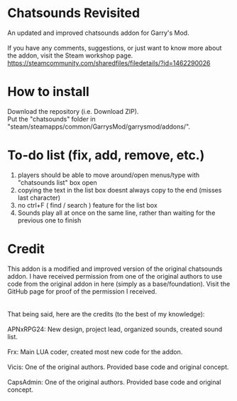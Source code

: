 # Chatsounds Revisited
An updated and improved chatsounds addon for Garry's Mod.</br></br>
If you have any comments, suggestions, or just want to know more about the addon, visit the Steam workshop page.</br>
https://steamcommunity.com/sharedfiles/filedetails/?id=1462290026
# How to install
Download the repository (i.e. Download ZIP).</br>
Put the "chatsounds" folder in "steam/steamapps/common/GarrysMod/garrysmod/addons/".
# To-do list (fix, add, remove, etc.)
1) players should be able to move around/open menus/type with "chatsounds list" box open
2) copying the text in the list box doesnt always copy to the end (misses last character)
3) no ctrl+F ( find / search ) feature for the list box
4) Sounds play all at once on the same line, rather than waiting for the previous one to finish
# Credit
This addon is a modified and improved version of the original chatsounds addon. I have received permission from one of the original authors to use code from the original addon in here (simply as a base/foundation). Visit the GitHub page for proof of the permission I received.</br></br></br>
That being said, here are the credits (to the best of my knowledge):</br></br>
APNxRPG24: New design, project lead, organized sounds, created sound list.</br></br>
Frx: Main LUA coder, created most new code for the addon.</br></br>
Vicis: One of the original authors. Provided base code and original concept.</br></br>
CapsAdmin: One of the original authors. Provided base code and original concept.</br></br>
